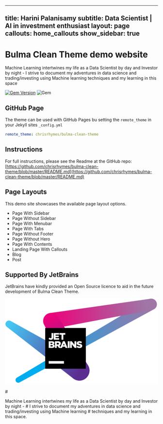 
---
title: Harini Palanisamy 
subtitle: Data Scientist | AI in investment enthusiast
layout: page
callouts: home_callouts
show_sidebar: true
---

# Bulma Clean Theme demo website

Machine Learning intertwines my life as a Data Scientist by day and Investor by night - 
      I strive to document my adventures in data science and trading/investing using Machine learning 
      techniques and my learning in this space

[![Gem Version](https://badge.fury.io/rb/bulma-clean-theme.svg)](https://badge.fury.io/rb/bulma-clean-theme)
![Gem](https://img.shields.io/gem/dt/bulma-clean-theme.svg)


## GitHub Page

The theme can be used with GitHub Pages bu setting the `remote_theme` in your Jekyll sites `_config.yml`

```yml
remote_theme: chrisrhymes/bulma-clean-theme
```

## Instructions

For full instructions, please see the Readme at the GitHub repo:
[https://github.com/chrisrhymes/bulma-clean-theme/blob/master/README.md](https://github.com/chrisrhymes/bulma-clean-theme/blob/master/README.md)

## Page Layouts

This demo site showcases the available page layout options.

* Page With Sidebar
* Page Without Sidebar
* Page With Menubar
* Page With Tabs
* Page Without Footer
* Page Without Hero
* Page With Contents
* Landing Page With Callouts
* Blog
* Post

## Supported By JetBrains

JetBrains have kindly provided an Open Source licence to aid in the future development of Bulma Clean Theme.

[![JetBrains](img/jetbrains-variant-4.svg)](https://www.jetbrains.com/?from=bulma-clean-theme)

<HEAD>
  <title><strong>Harini Palanisamy </strong>| Data Scientist | AI in investment enthusiast</title>
  </head>
  <body>
    #<p>Machine Learning intertwines my life as a Data Scientist by day and Investor by night - 
    #  I strive to document my adventures in data science and trading/investing using Machine learning 
    #  techniques and my learning in this space.</p>
  </body>
<!-- Global site tag (gtag.js) - Google Analytics -->
<script async src="https://www.googletagmanager.com/gtag/js?id=UA-166185877-1"></script>
<script>
  window.dataLayer = window.dataLayer || [];
  function gtag(){dataLayer.push(arguments);}
  gtag('js', new Date());

  gtag('config', 'UA-166185877-1');
</script>

</HEAD>

